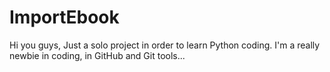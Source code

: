 # ImportEbook
Hi you guys,
Just a solo project in order to learn Python coding.
I'm a really newbie in coding, in GitHub and Git tools...
